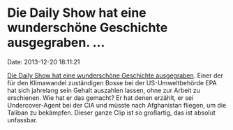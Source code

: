 Die Daily Show hat eine wunderschöne Geschichte ausgegraben. \...
=================================================================

Date: 2013-12-20 18:11:21

[Die Daily Show hat eine wunderschöne Geschichte
ausgegraben](https://www.youtube.com/watch?v=dgubgfnQSYA). Einer der für
den Klimawandel zuständigen Bosse bei der US-Umweltbehörde EPA hat sich
jahrelang sein Gehalt auszahlen lassen, ohne zur Arbeit zu erschienen.
Wie hat er das gemacht? Er hat denen erzählt, er sei Undercover-Agent
bei der CIA und müsste nach Afghanistan fliegen, um die Taliban zu
bekämpfen. Dieser ganze Clip ist so großartig, das ist absolut
unfassbar.
